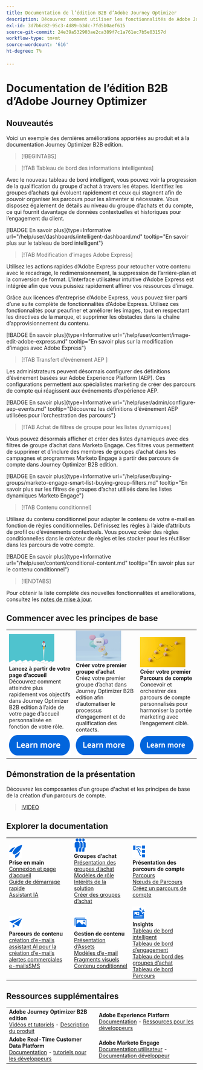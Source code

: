 ```yaml
---
title: Documentation de l’édition B2B d’Adobe Journey Optimizer
description: Découvrez comment utiliser les fonctionnalités de Adobe Journey Optimizer B2B edition pour orchestrer des parcours de compte et de groupe d’achat à l’aide de l’IA générative intégrée et de l’automatisation de pointe.
exl-id: 3d7b6c82-95c3-4d89-b3dc-7fd5b0aef615
source-git-commit: 24e39a532903ae2ca389f7c1a761ec7b5e03157d
workflow-type: tm+mt
source-wordcount: '616'
ht-degree: 7%

---
```


# Documentation de l’édition B2B d’Adobe Journey Optimizer

## Nouveautés

Voici un exemple des dernières améliorations apportées au produit et à la documentation Journey Optimizer B2B edition.

>[!BEGINTABS]

>[!TAB Tableau de bord des informations intelligentes]

Avec le nouveau tableau de bord intelligent, vous pouvez voir la progression de la qualification du groupe d&#39;achat à travers les étapes. Identifiez les groupes d’achats qui évoluent rapidement et ceux qui stagnent afin de pouvoir organiser les parcours pour les alimenter si nécessaire. Vous disposez également de détails au niveau du groupe d’achats et du compte, ce qui fournit davantage de données contextuelles et historiques pour l’engagement du client.

[!BADGE En savoir plus]{type=Informative url="/help/user/dashboards/intelligent-dashboard.md" tooltip="En savoir plus sur le tableau de bord intelligent"}

>[!TAB Modification d’images Adobe Express]

Utilisez les actions rapides d’Adobe Express pour retoucher votre contenu avec le recadrage, le redimensionnement, la suppression de l’arrière-plan et la conversion de format. L’interface utilisateur intuitive d’Adobe Express est intégrée afin que vous puissiez rapidement affiner vos ressources d’image.

Grâce aux licences d’entreprise d’Adobe Express, vous pouvez tirer parti d’une suite complète de fonctionnalités d’Adobe Express. Utilisez ces fonctionnalités pour peaufiner et améliorer les images, tout en respectant les directives de la marque, et supprimer les obstacles dans la chaîne d’approvisionnement du contenu.

[!BADGE En savoir plus]{type=Informative url="/help/user/content/image-edit-adobe-express.md" tooltip="En savoir plus sur la modification d’images avec Adobe Express"}

>[!TAB  Transfert d’événement AEP ]

Les administrateurs peuvent désormais configurer des définitions d’événement basées sur Adobe Experience Platform (AEP). Ces configurations permettent aux spécialistes marketing de créer des parcours de compte qui réagissent aux événements d’expérience AEP.

[!BADGE En savoir plus]{type=Informative url="/help/user/admin/configure-aep-events.md" tooltip="Découvrez les définitions d’événement AEP utilisées pour l’orchestration des parcours"}

>[!TAB Achat de filtres de groupe pour les listes dynamiques]

Vous pouvez désormais afficher et créer des listes dynamiques avec des filtres de groupe d’achat dans Marketo Engage. Ces filtres vous permettent de supprimer et d’inclure des membres de groupes d’achat dans les campagnes et programmes Marketo Engage à partir des parcours de compte dans Journey Optimizer B2B edition.

[!BADGE En savoir plus]{type=Informative url="/help/user/buying-groups/marketo-engage-smart-list-buying-group-filters.md" tooltip="En savoir plus sur les filtres de groupes d’achat utilisés dans les listes dynamiques Marketo Engage"}

>[!TAB Contenu conditionnel]

Utilisez du contenu conditionnel pour adapter le contenu de votre e-mail en fonction de règles conditionnelles. Définissez les règles à l’aide d’attributs de profil ou d’événements contextuels. Vous pouvez créer des règles conditionnelles dans le créateur de règles et les stocker pour les réutiliser dans les parcours de votre compte.

[!BADGE En savoir plus]{type=Informative url="/help/user/content/conditional-content.md" tooltip="En savoir plus sur le contenu conditionnel"}

>[!ENDTABS]

Pour obtenir la liste complète des nouvelles fonctionnalités et améliorations, consultez les [notes de mise à jour](../user/release-notes/release-notes.md). <!-- Stay up-to-date with the latest changes in our documentation by visiting the [documentation updates page](using/rn/documentation-updates.md).-->

## Commencer avec les principes de base

<table style="table-layout:fixed">
  <tr style="border: 0;">
    <td>
    <a href="home-page.md"><img width="120px" src="./assets/launch.png" alt="Lancement de l’utilisation du produit"></a>
    <div><strong>Lancez à partir de votre page d’accueil</strong><br/>Découvrez comment atteindre plus rapidement vos objectifs dans Journey Optimizer B2B edition à l’aide de votre page d’accueil personnalisée en fonction de votre rôle.</div>
    </td>
      <td>
    <a href="buying-groups/buying-groups-overview.md"><img width="120px" src="./assets/communication.png" alt="Groupes d’achat"></a>
    <div><strong>Créer votre premier groupe d’achat</strong><br/>Créez votre premier groupe d’achat dans Journey Optimizer B2B edition afin d’automatiser le processus d’engagement et de qualification des contacts.</div>
    </td>
    <td>
    <a href="journeys/journey-overview.md"><img width="120px" src="./assets/flow.png" alt="Parcours de compte"></a>
    <div><strong>Créer votre premier Parcours de compte</strong><br/>Concevoir et orchestrer des parcours de compte personnalisés pour harmoniser la portée marketing avec l’engagement ciblé. 
    </div>
    </td>
  </tr>
  <tr style="border: 0;">
    <td align="center"><a href="home-page.md"><img src="../assets/learn-more.svg" alt="En savoir plus"></a></td>
    <td align="center"><a href="buying-groups/buying-groups-overview.md"><img src="../assets/learn-more.svg" alt="En savoir plus"></a></td>
    <td align="center"><a href="journeys/journey-overview.md"><img src="../assets/learn-more.svg" alt="En savoir plus"></a></td>
    </tr>
</table>

## Démonstration de la présentation

Découvrez les composantes d&#39;un groupe d&#39;achat et les principes de base de la création d&#39;un parcours de compte.

>[!VIDEO](https://video.tv.adobe.com/v/3432054?quality=12)

## Explorer la documentation

<table style="table-layout:auto">
  <tr style="border: 0;">
    <td>
      <img src="../assets/do-not-localize/icon-quick-start.svg" width="35px" alt="Prise en main"><br/>
      <strong>Prise en main</strong><br/><a href="home-page.md">Connexion et page d’accueil</a><br/><a href="./start/get-started.md">Guide de démarrage rapide</a> <br/><a href="./start/ai-assistant.md">Assistant IA</a>
    </td>
    <!--
    <td>
      <img src="../assets/do-not-localize/icon-configure.svg" width="35px"><br/>
      <strong>Configuration<br/>administration</strong><br/><a href="using/configuration/channel-surfaces.md">Channel surfaces</a> - <a href="using/configuration/about-data-sources-events-actions.md">Configure journeys</a>  - <a href="using/administration/permissions-overview.md">Access control</a> - <a href="using/administration/sandboxes.md">Sandboxes management</a>
    </td> -->
    <td>
      <img src="../assets/do-not-localize/icon_audience.svg" width="35px" alt="Groupes d’achat"><br/>
      <strong>Groupes d’achat</strong><br/><a href="./buying-groups/buying-groups-overview.md">Présentation des groupes d’achat</a><br/><a href="./buying-groups/buying-groups-role-templates.md">Modèles de rôle</a><br/><a href="./buying-groups/solution-interests.md">Intérêts de la solution</a><br/><a href="./buying-groups/buying-groups-create.md">Créer des groupes d’achat</a>
    </td>
    <td>
      <img src="../assets/do-not-localize/icon-paths.svg" width="35px" alt="Parcours de compte"><br/>
      <strong>Présentation des parcours de compte</strong><br/><a href="./journeys/journey-overview.md">Parcours </a><br/><a href="./journeys/journey-nodes.md">Nœuds de Parcours </a><br/><a href="./journeys/journey-overview.md#create-an-account-journey">Créez un parcours de compte</a>
    </td>
  </tr>
  <tr style="border: 0;">
    <td>
      <img src="../assets/do-not-localize/icon-campaign.svg" width="35px" alt="Parcours du contenu"><br/>
      <strong>Parcours de contenu</strong><br/><a href="./content/email-authoring.md">création d’e-mails</a><br/><a href="./content/ai-assistant-emails.md">assistant AI pour la création d’e-mails</a><br/><a href="./content/sales-alert-email.md">alertes commerciales</a><br/><a href="./content/sms-authoring.md">e-mailsSMS</a>
    </td>
        <td>
      <img src="../assets/do-not-localize/icon_assets.svg" width="35px" alt="Gestion de contenu"><br/>
      <strong>Gestion de contenu</strong><br/><a href="./content/assets-overview.md">Présentation d’Assets</a><br/><a href="./content/email-templates.md">Modèles d’e-mail</a><br/><a href="./content/fragments.md">Fragments visuels</a><br/><a href="./content/conditional-content.md">Contenu conditionnel</a>
    </td>
    <td>
      <img src="../assets/do-not-localize/icon-offer.svg" width="35px" alt="Informations et tableaux de bord"><br/>
      <strong>Insights</strong><br/><a href="./dashboards/intelligent-dashboard.md">Tableau de bord intelligent</a><br/><a href="./dashboards/engagement-dashboard.md">Tableau de bord d’engagement</a><br/><a href="./dashboards/buying-groups-dashboard.md">Tableau de bord des groupes d’achat</a><br/><a href="./dashboards/journeys-dashboard.md">Tableau de bord Parcours</a>
    </td>

</tr>
</table>

## Ressources supplémentaires

<table style="table-layout:fixed"><tr style="border: 0;">
<tr><td><strong>Adobe Journey Optimizer B2B edition</strong><br/>
<a href="https://experienceleague.adobe.com/en/docs/journey-optimizer-b2b-learn/tutorials/overview" target="_blank">Vidéos et tutoriels</a> - <a href="https://helpx.adobe.com/legal/product-descriptions/adobe-journey-optimizer-b2b.html" target="_blank">Description du produit</a> <!-- - <a href="https://www.adobe.com/content/dam/cc/en/security/pdfs/AJO_SecurityOverview.pdf" target="_blank">Security overview (PDF)</a> - <a href="https://developer.adobe.com/journey-optimizer-apis/" target="_blank">APIs reference</a> - <a href="https://experienceleague.adobe.com/tools/ajo-schemas/schema-dictionary.html" target="_blank">Journey Optimizer Schema Dictionary</a> -->
</td>
<td><strong>Adobe Experience Platform</strong><br/>
<a href="https://experienceleague.adobe.com/en/docs/experience-platform/landing/home" target="_blank">Documentation</a> - <a href="https://business.adobe.com/products/experience-platform/documentation-and-developer-resources.html" target="_blank">Ressources pour les développeurs</a>
</td></tr>
<tr><td><strong>Adobe Real-Time Customer Data Platform</strong><br/>
<a href="https://experienceleague.adobe.com/fr/docs/experience-platform/rtcdp/home" target="_blank">Documentation</a> - <a href="https://experienceleague.adobe.com/en/docs/platform-learn/getting-started-for-data-architects-and-data-engineers/overview" target="_blank">tutoriels pour les développeurs</a>
</td><td><strong>Adobe Marketo Engage</strong><br/>
<a href="https://experienceleague.adobe.com/fr/docs/marketo/using/home" target="_blank">Documentation utilisateur</a> - <a href="https://experienceleague.adobe.com/en/docs/marketo-developer/marketo/home" target="_blank">Documentation développeur</a>
</td>
</tr></table>

